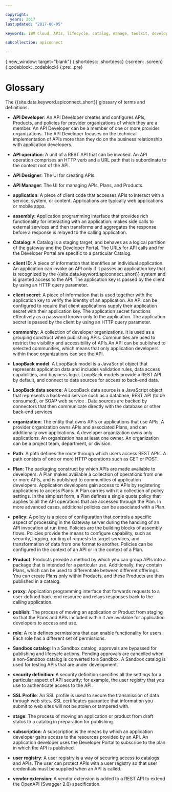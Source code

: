 ```yaml
---

copyright:
  years: 2017
lastupdated: "2017-06-05"

keywords: IBM Cloud, APIs, lifecycle, catalog, manage, toolkit, develop, dev portal

subcollection: apiconnect

---
```


{:new_window: target="blank"}
{:shortdesc: .shortdesc}
{:screen: .screen}
{:codeblock: .codeblock}
{:pre: .pre}

# Glossary

The {{site.data.keyword.apiconnect_short}} glossary of terms and definitions.

- **API Developer**: An API Developer creates and configures APIs, Products, and policies for provider organizations of which they are a member. An API Developer can be a member of one or more provider organizations. The API Developer focuses on the technical implementation of APIs more than they do on the business relationship with application developers.

- **API operation**: A unit of a REST API that can be invoked. An API operation comprises an HTTP verb and a URL path that is subordinate to the context root of the API.

- **API Designer**: The UI for creating APIs.

- **API Manager**: The UI for managing APIs, Plans, and Products.

- **application**: A piece of client code that accesses APIs to interact with a service, system, or content. Applications are typically web applications or mobile apps.

- **assembly**: Application programming interface that provides rich functionality for interacting with an application: makes side calls to external services and then transforms and aggregates the response before a response is relayed to the calling application.

- **Catalog**:  A Catalog is a staging target, and behaves as a logical partition of the gateway and the Developer Portal. The URLs for API calls and for the Developer Portal are specific to a particular Catalog.

- **client ID**:  A piece of information that identifies an individual application. An application can invoke an API only if it passes an application key that is recognized by the {{site.data.keyword.apiconnect_short}} system and is granted access to the API. The application key is passed by the client by using an HTTP query parameter.

- **client secret**:  A piece of information that is used together with the application key to verify the identity of an application. An API can be configured to require that client applications supply their application secret with their application key. The application secret functions effectively as a password known only to the application. The application secret is passed by the client by using an HTTP query parameter.

- **community**: A collection of developer organizations. It is used as a grouping construct when publishing APIs. Communities are used to restrict the visibility and accessibility of APIs.An API can be published to selected communities, which means that only application developers within those organizations can see the API.

- **LoopBack model**: A LoopBack model is a JavaScript object that represents application data and includes validation rules, data access capabilities, and business logic. LoopBack models provide a REST API by default, and connect to data sources for access to back-end data.

- **LoopBack data source**: A LoopBack data source is a JavaScript object that represents a back-end service such as a database, REST API (to be consumed), or SOAP web service . Data sources are backed by connectors that then communicate directly with the database or other back-end services.

- **organization**: The entity that owns APIs or applications that use APIs. A provider organization owns APIs and associated Plans, and can additionally own applications. A developer organization owns only applications. An organization has at least one owner. An organization can be a project team, department, or division.

- **Path**: A path defines the route through which users access REST APIs. A path consists of one or more HTTP operations such as GET or POST.

- **Plan**: The packaging construct by which APIs are made available to developers. A Plan makes available a collection of operations from one or more APIs, and is published to communities of application developers. Application developers gain access to APIs by registering applications to access Plans. A Plan carries with it a collection of policy settings. In the simplest form, a Plan defines a single quota policy that applies to all the API operations that are accessed through the Plan. In more advanced cases, additional policies can be associated with a Plan.

- **policy**: A policy is a piece of configuration that controls a specific aspect of processing in the Gateway server during the handling of an API invocation at run time. Policies are the building blocks of assembly flows. Policies provide the means to configure capability, such as security, logging, routing of requests to target services, and transformation of data from one format to
another. Policies can be configured in the context of an API or in the context of a Plan.

- **Product**: Products provide a method by which you can group APIs into a package that is intended for a particular use. Additionally, they contain Plans, which can be used to differentiate between different offerings. You can create Plans only within Products, and these Products are then published in a catalog.

- **proxy**: Application programming interface that forwards requests to a user-defined back-end resource and relays responses back to the calling application.

- **publish**: The process of moving an application or Product from staging so that the Plans and APIs included within it are available for application developers to access and use.

- **role**: A role defines permissions that can enable functionality for users. Each role has a different set of permissions.

- **Sandbox catalog**:  In a Sandbox catalog, approvals are bypassed for publishing and lifecycle actions. Pending approvals are cancelled when a non-Sandbox catalog is converted to a Sandbox. A Sandbox catalog is used for testing APIs that are under development.

- **security definition**: A security definition specifies all the settings for a particular aspect of API security; for example, the user registry that you use to authenticate access to the API.

- **SSL Profile**: An SSL profile is used to secure the transmission of data through web sites. SSL certificates guarantee that information you submit to web sites will not be stolen or tampered with.

- **stage**: The process of moving an application or product from draft status to a catalog in preparation for publishing.

- **subscription**:  A subscription is the means by which an application developer gains access to the resources provided by an API. An application developer uses the Developer Portal to subscribe to the plan in which the API is published.

- **user registry**: A user registry is a way of securing access to catalogs and APIs. The user can protect APIs with a user registry so that user credentials must be supplied when an API is called.

- **vendor extension**:  A vendor extension is added to a REST API to extend the OpenAPI (Swagger 2.0) specification.
